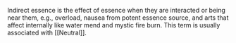Indirect essence is the effect of essence when they are interacted or being near them, e.g., overload, nausea from potent essence source, and arts that affect internally like water mend and mystic fire burn. This term is usually associated with [[Neutral]].